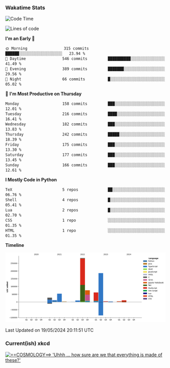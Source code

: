### Wakatime Stats
<!--START_SECTION:waka-->
![Code Time](http://img.shields.io/badge/Code%20Time-2%2C526%20hrs%2035%20mins-blue)

![Lines of code](https://img.shields.io/badge/From%20Hello%20World%20I%27ve%20Written-730.5%20thousand%20lines%20of%20code-blue)

**I'm an Early 🐤** 

```text
🌞 Morning                315 commits         ██████░░░░░░░░░░░░░░░░░░░   23.94 % 
🌆 Daytime                546 commits         ██████████░░░░░░░░░░░░░░░   41.49 % 
🌃 Evening                389 commits         ███████░░░░░░░░░░░░░░░░░░   29.56 % 
🌙 Night                  66 commits          █░░░░░░░░░░░░░░░░░░░░░░░░   05.02 % 
```
📅 **I'm Most Productive on Thursday** 

```text
Monday                   158 commits         ███░░░░░░░░░░░░░░░░░░░░░░   12.01 % 
Tuesday                  216 commits         ████░░░░░░░░░░░░░░░░░░░░░   16.41 % 
Wednesday                182 commits         ███░░░░░░░░░░░░░░░░░░░░░░   13.83 % 
Thursday                 242 commits         █████░░░░░░░░░░░░░░░░░░░░   18.39 % 
Friday                   175 commits         ███░░░░░░░░░░░░░░░░░░░░░░   13.30 % 
Saturday                 177 commits         ███░░░░░░░░░░░░░░░░░░░░░░   13.45 % 
Sunday                   166 commits         ███░░░░░░░░░░░░░░░░░░░░░░   12.61 % 
```


**I Mostly Code in Python** 

```text
TeX                      5 repos             ██░░░░░░░░░░░░░░░░░░░░░░░   06.76 % 
Shell                    4 repos             █░░░░░░░░░░░░░░░░░░░░░░░░   05.41 % 
Lua                      2 repos             █░░░░░░░░░░░░░░░░░░░░░░░░   02.70 % 
CSS                      1 repo              ░░░░░░░░░░░░░░░░░░░░░░░░░   01.35 % 
HTML                     1 repo              ░░░░░░░░░░░░░░░░░░░░░░░░░   01.35 % 
```



**Timeline**

![Lines of Code chart](https://raw.githubusercontent.com/joshuajeschek/joshuajeschek/main/assets/bar_graph.png)


 Last Updated on 19/05/2024 20:11:51 UTC
<!--END_SECTION:waka-->

### Current(ish) xkcd
<a id="xkcd-a" title="==COSMOLOGY==> 'Uhhh ... how sure are we that everything is made of these?'" href="https://www.xkcd.com" target="_blank">
        <img align="center" id="xkcd-img" src="https://imgs.xkcd.com/comics/elementary_physics_paths.png" alt="==COSMOLOGY==> 'Uhhh ... how sure are we that everything is made of these?'" height=300 />
</a>
